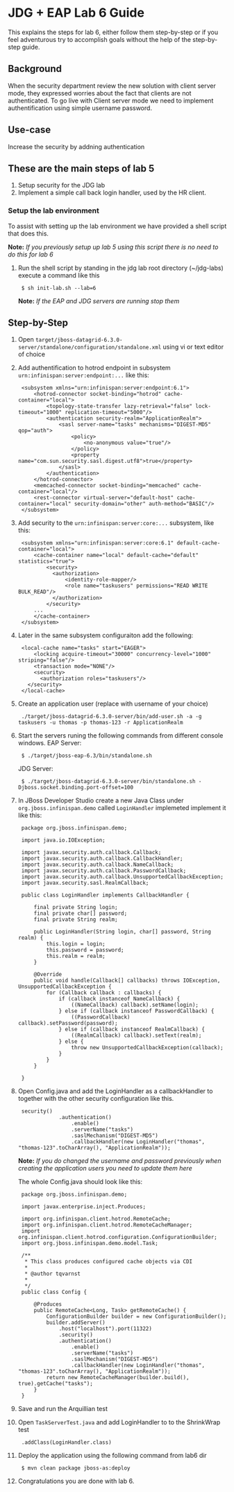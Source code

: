 # JDG + EAP Lab 6 Guide
This explains the steps for lab 6, either follow them step-by-step or if you 
feel adventurous try to accomplish goals without the help of the step-by-step guide.

## Background 
When the security department review the new solution with client server mode, they expressed worries about the fact that clients are not authenticated. To go live with Client server mode we need to implement authentification using simple username password. 

## Use-case
Increase the security by addning authentication

## These are the main steps of lab 5

1. Setup security for the JDG lab
2. Implement a simple call back login handler, used by the HR client.

### Setup the lab environment
To assist with setting up the lab environment we have provided a shell script that does this. 

**Note:** _If you previously setup up lab 5 using this script there is no need to do this for lab 6_
  
1. Run the shell script by standing in the jdg lab root directory (~/jdg-labs) execute a command like this

		$ sh init-lab.sh --lab=6

    **Note:** _If the EAP and JDG servers are running stop them_
	
## Step-by-Step
1. Open `target/jboss-datagrid-6.3.0-server/standalone/configuration/standalone.xml` using vi or text editor of choice
1. Add authentification to hotrod endpoint in subsystem `urn:infinispan:server:endpoint:...` like this:

		<subsystem xmlns="urn:infinispan:server:endpoint:6.1">
            <hotrod-connector socket-binding="hotrod" cache-container="local">
				<topology-state-transfer lazy-retrieval="false" lock-timeout="1000" replication-timeout="5000"/>
				<authentication security-realm="ApplicationRealm">
					<sasl server-name="tasks" mechanisms="DIGEST-MD5" qop="auth">
						<policy>
							<no-anonymous value="true"/>
						</policy>
						<property name="com.sun.security.sasl.digest.utf8">true</property>
					</sasl>
				</authentication>
			</hotrod-connector>
            <memcached-connector socket-binding="memcached" cache-container="local"/>
            <rest-connector virtual-server="default-host" cache-container="local" security-domain="other" auth-method="BASIC"/>
        </subsystem>
	
1. Add security to the `urn:infinispan:server:core:...` subsystem, like this: 

		<subsystem xmlns="urn:infinispan:server:core:6.1" default-cache-container="local">
	        <cache-container name="local" default-cache="default" statistics="true">
	        	<security>
				  <authorization>
					  <identity-role-mapper/>
					  <role name="taskusers" permissions="READ WRITE BULK_READ"/>
				  </authorization>
				</security>
			...
			</cache-container>
		</subsystem>
				
1. Later in the same subsystem configuraiton add the following:

		<local-cache name="tasks" start="EAGER">
			<locking acquire-timeout="30000" concurrency-level="1000" striping="false"/>
			<transaction mode="NONE"/>
			<security>
			  <authorization roles="taskusers"/>
		  </security>
		</local-cache>

1. Create an application user (replace with username of your choice)

		./target/jboss-datagrid-6.3.0-server/bin/add-user.sh -a -g taskusers -u thomas -p thomas-123 -r ApplicationRealm

1. Start the servers runing the following commands from different console windows.
	EAP Server:	
		
		$ ./target/jboss-eap-6.3/bin/standalone.sh
		
	JDG Server:
		
		$ ./target/jboss-datagrid-6.3.0-server/bin/standalone.sh -Djboss.socket.binding.port-offset=100
		

1. In JBoss Developer Studio create a new Java Class under `org.jboss.infinispan.demo` called `LoginHandler` implemeted implement it like this:

		package org.jboss.infinispan.demo;

		import java.io.IOException;

		import javax.security.auth.callback.Callback;
		import javax.security.auth.callback.CallbackHandler;
		import javax.security.auth.callback.NameCallback;
		import javax.security.auth.callback.PasswordCallback;
		import javax.security.auth.callback.UnsupportedCallbackException;
		import javax.security.sasl.RealmCallback;

		public class LoginHandler implements CallbackHandler {

			final private String login;
		    final private char[] password;
		    final private String realm;

		    public LoginHandler(String login, char[] password, String realm) {
		        this.login = login;
		        this.password = password;
		        this.realm = realm;
		    }

		    @Override
		    public void handle(Callback[] callbacks) throws IOException, UnsupportedCallbackException {
		        for (Callback callback : callbacks) {
		            if (callback instanceof NameCallback) {
		                ((NameCallback) callback).setName(login);
		            } else if (callback instanceof PasswordCallback) {
		                ((PasswordCallback) callback).setPassword(password);
		            } else if (callback instanceof RealmCallback) {
		                ((RealmCallback) callback).setText(realm);
		            } else {
		                throw new UnsupportedCallbackException(callback);
		            }
		        }
		    }

		}

1. Open Config.java and add the LoginHandler as a callbackHandler to together with the other security configuration like this.

		security()
			        .authentication()
			            .enable()
			            .serverName("tasks")
			            .saslMechanism("DIGEST-MD5")
			            .callbackHandler(new LoginHandler("thomas", "thomas-123".toCharArray(), "ApplicationRealm"));

	**Note:** _If you do changed the username and password previously when creating the application users you need to update them here_
	
	The whole Config.java should look like this:
	
		package org.jboss.infinispan.demo;

		import javax.enterprise.inject.Produces;

		import org.infinispan.client.hotrod.RemoteCache;
		import org.infinispan.client.hotrod.RemoteCacheManager;
		import org.infinispan.client.hotrod.configuration.ConfigurationBuilder;
		import org.jboss.infinispan.demo.model.Task;

		/**
		 * This class produces configured cache objects via CDI
		 *  
		 * @author tqvarnst
		 *
		 */
		public class Config {
		
			@Produces
			public RemoteCache<Long, Task> getRemoteCache() {
				ConfigurationBuilder builder = new ConfigurationBuilder();
				builder.addServer()
					.host("localhost").port(11322)
					.security()
			        .authentication()
			            .enable()
			            .serverName("tasks")
			            .saslMechanism("DIGEST-MD5")
			            .callbackHandler(new LoginHandler("thomas", "thomas-123".toCharArray(), "ApplicationRealm"));
				return new RemoteCacheManager(builder.build(), true).getCache("tasks");
			}
		}	
	 
1. Save and run the Arquillian test
1. Open `TaskServerTest.java` and add LoginHandler to to the ShrinkWrap test

		.addClass(LoginHandler.class)
		
1. Deploy the application using the following command from lab6 dir
		
		$ mvn clean package jboss-as:deploy
		
1. Congratulations you are done with lab 6.





